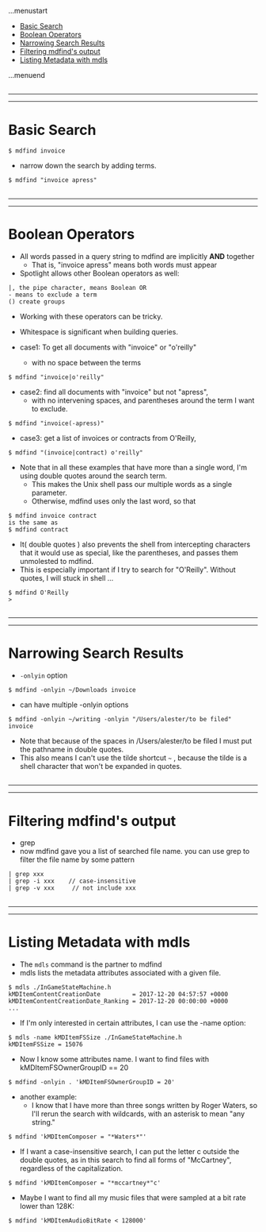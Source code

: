 ...menustart

 - [Basic Search](#c5c1098a067d3e19b900a3fdd6c6ad4d)
 - [Boolean Operators](#99447b31568f35c690284a7990af044b)
 - [Narrowing Search Results](#7ec8df286ac371d3900dc523ef9e9daa)
 - [Filtering mdfind's output](#bbc752d74b076db37c447790cb425249)
 - [Listing Metadata with mdls](#2f632d202624dbb9c7814dabbd14c77c)

...menuend


<h2 id="c5c1098a067d3e19b900a3fdd6c6ad4d"></h2>

-----
-----

# Basic Search

```
$ mdfind invoice
```

 - narrow down the search by adding terms. 

```
$ mdfind "invoice apress"   
```

<h2 id="99447b31568f35c690284a7990af044b"></h2>

-----
-----

# Boolean Operators

 - All words passed in a query string to mdfind are implicitly **AND** together
    - That is, "invoice apress" means both words must appear
 - Spotlight allows other Boolean operators as well:

```
|, the pipe character, means Boolean OR
- means to exclude a term
() create groups
```

 - Working with these operators can be tricky.
 - Whitespace is significant when building queries. 

 - case1: To get all documents with "invoice" or "o'reilly"
    - with no space between the terms

```
$ mdfind "invoice|o'reilly"
```

 - case2: find all documents with "invoice" but not "apress",
    - with no intervening spaces, and parentheses around the term I want to exclude.

```
$ mdfind "invoice(-apress)"
```

 - case3: get a list of invoices or contracts from O'Reilly,


```
$ mdfind "(invoice|contract) o'reilly"
```
 
 - Note that in all these examples that have more than a single word, I'm using double quotes around the search term. 
    - This makes the Unix shell pass our multiple words as a single parameter. 
    - Otherwise, mdfind uses only the last word, so that

```
$ mdfind invoice contract
is the same as
$ mdfind contract
```

 - It( double quotes ) also prevents the shell from intercepting characters that it would use as special, like the parentheses, and passes them unmolested to mdfind. 
 - This is especially important if I try to search for "O'Reilly". Without quotes, I will stuck in shell ...

```
$ mdfind O'Reilly
>
```

<h2 id="7ec8df286ac371d3900dc523ef9e9daa"></h2>

-----
-----

# Narrowing Search Results

 - `-onlyin` option

```
$ mdfind -onlyin ~/Downloads invoice
```

 - can have multiple -onlyin options

```
$ mdfind -onlyin ~/writing -onlyin "/Users/alester/to be filed" invoice
```

 - Note that because of the spaces in /Users/alester/to be filed I must put the pathname in double quotes. 
 - This also means I can't use the tilde shortcut `~` , because the tilde is a shell character that won't be expanded in quotes.

<h2 id="bbc752d74b076db37c447790cb425249"></h2>

-----
-----

# Filtering mdfind's output

 - grep
 - now mdfind gave you a list of searched file name.   you can use grep to filter the file name by some pattern

```
| grep xxx 
| grep -i xxx    // case-insensitive
| grep -v xxx     // not include xxx
```

<h2 id="2f632d202624dbb9c7814dabbd14c77c"></h2>

-----
-----

# Listing Metadata with mdls

 - The `mdls` command is the partner to mdfind
 - mdls lists the metadata attributes associated with a given file.

```
$ mdls ./InGameStateMachine.h
kMDItemContentCreationDate         = 2017-12-20 04:57:57 +0000
kMDItemContentCreationDate_Ranking = 2017-12-20 00:00:00 +0000
...
```

 - If I'm only interested in certain attributes, I can use the -name option:

```
$ mdls -name kMDItemFSSize ./InGameStateMachine.h  
kMDItemFSSize = 15076
```

 
 - Now I know some attributes name. I want to find files with kMDItemFSOwnerGroupID == 20

```
$ mdfind -onlyin . 'kMDItemFSOwnerGroupID = 20'
```

 - another example:
    - I know that I have more than three songs written by Roger Waters, so I'll rerun the search with wildcards, with an asterisk to mean "any string."

```
$ mdfind 'kMDItemComposer = "*Waters*"'
```

 - If I want a case-insensitive search, I can put the letter c outside the double quotes, as in this search to find all forms of "McCartney", regardless of the capitalization.

```
$ mdfind 'kMDItemComposer = "*mccartney*"c'
```

 - Maybe I want to find all my music files that were sampled at a bit rate lower than 128K:

```
$ mdfind 'kMDItemAudioBitRate < 128000'
```


